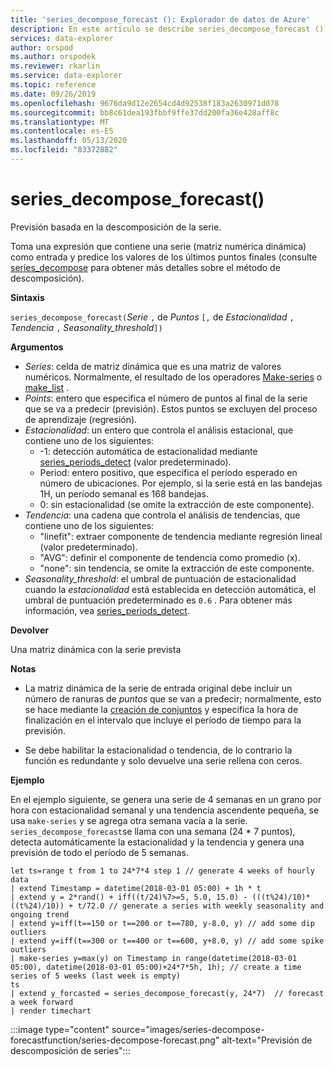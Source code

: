 ```yaml
---
title: 'series_decompose_forecast (): Explorador de datos de Azure'
description: En este artículo se describe series_decompose_forecast () en Azure Explorador de datos.
services: data-explorer
author: orspod
ms.author: orspodek
ms.reviewer: rkarlin
ms.service: data-explorer
ms.topic: reference
ms.date: 09/26/2019
ms.openlocfilehash: 9676da9d12e2654cd4d92538f183a2630971d078
ms.sourcegitcommit: bb8c61dea193fbbf9ffe37dd200fa36e428aff8c
ms.translationtype: MT
ms.contentlocale: es-ES
ms.lasthandoff: 05/13/2020
ms.locfileid: "83372882"
---
```

# <a name="series_decompose_forecast"></a>series_decompose_forecast()

Previsión basada en la descomposición de la serie.

Toma una expresión que contiene una serie (matriz numérica dinámica) como entrada y predice los valores de los últimos puntos finales (consulte [series_decompose](series-decomposefunction.md) para obtener más detalles sobre el método de descomposición).
 
**Sintaxis**

`series_decompose_forecast(`*Serie* `,` de *Puntos* `[,` de *Estacionalidad* `,` *Tendencia* `,` *Seasonality_threshold*`])`

**Argumentos**

* *Series*: celda de matriz dinámica que es una matriz de valores numéricos. Normalmente, el resultado de los operadores [Make-series](make-seriesoperator.md) o [make_list](makelist-aggfunction.md) .
* *Points*: entero que especifica el número de puntos al final de la serie que se va a predecir (previsión). Estos puntos se excluyen del proceso de aprendizaje (regresión).
* *Estacionalidad*: un entero que controla el análisis estacional, que contiene uno de los siguientes:
    * -1: detección automática de estacionalidad mediante [series_periods_detect](series-periods-detectfunction.md) (valor predeterminado). 
    * Period: entero positivo, que especifica el período esperado en número de ubicaciones. Por ejemplo, si la serie está en las bandejas 1H, un período semanal es 168 bandejas.
    * 0: sin estacionalidad (se omite la extracción de este componente).   
* *Tendencia*: una cadena que controla el análisis de tendencias, que contiene uno de los siguientes:
    * "linefit": extraer componente de tendencia mediante regresión lineal (valor predeterminado).    
    * "AVG": definir el componente de tendencia como promedio (x).
    * "none": sin tendencia, se omite la extracción de este componente.   
* *Seasonality_threshold*: el umbral de puntuación de estacionalidad cuando la *estacionalidad* está establecida en detección automática, el umbral de puntuación predeterminado es `0.6` . Para obtener más información, vea [series_periods_detect](series-periods-detectfunction.md).

**Devolver**

 Una matriz dinámica con la serie prevista
  

**Notas**

* La matriz dinámica de la serie de entrada original debe incluir un número de ranuras de *puntos* que se van a predecir; normalmente, esto se hace mediante la [creación de conjuntos](make-seriesoperator.md) y especifica la hora de finalización en el intervalo que incluye el período de tiempo para la previsión.
    
* Se debe habilitar la estacionalidad o tendencia, de lo contrario la función es redundante y solo devuelve una serie rellena con ceros.

**Ejemplo**

En el ejemplo siguiente, se genera una serie de 4 semanas en un grano por hora con estacionalidad semanal y una tendencia ascendente pequeña, se usa `make-series` y se agrega otra semana vacía a la serie. `series_decompose_forecast`se llama con una semana (24 * 7 puntos), detecta automáticamente la estacionalidad y la tendencia y genera una previsión de todo el período de 5 semanas. 

<!-- csl: https://help.kusto.windows.net:443/Samples -->
```kusto
let ts=range t from 1 to 24*7*4 step 1 // generate 4 weeks of hourly data
| extend Timestamp = datetime(2018-03-01 05:00) + 1h * t 
| extend y = 2*rand() + iff((t/24)%7>=5, 5.0, 15.0) - (((t%24)/10)*((t%24)/10)) + t/72.0 // generate a series with weekly seasonality and ongoing trend
| extend y=iff(t==150 or t==200 or t==780, y-8.0, y) // add some dip outliers
| extend y=iff(t==300 or t==400 or t==600, y+8.0, y) // add some spike outliers
| make-series y=max(y) on Timestamp in range(datetime(2018-03-01 05:00), datetime(2018-03-01 05:00)+24*7*5h, 1h); // create a time series of 5 weeks (last week is empty)
ts 
| extend y_forcasted = series_decompose_forecast(y, 24*7)  // forecast a week forward
| render timechart 
```

:::image type="content" source="images/series-decompose-forecastfunction/series-decompose-forecast.png" alt-text="Previsión de descomposición de series":::
